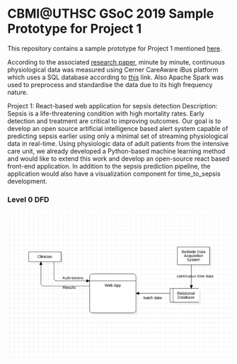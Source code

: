 # CBMI@UTHSC GSoC 2019 Sample Prototype for Project 1

This repository contains a sample prototype for Project 1 mentioned [here](https://docs.google.com/document/d/1HQCrOy694zVUnhx7xibheohTeonS1OzEKW22RbEUyvU/edit#).

According to the associated [research paper](https://www.sciencedirect.com/science/article/pii/S1386505618309444?via%3Dihub#bib0155), minute by minute, continuous physiological data was measured
using Cerner CareAware iBus platform which uses a SQL database according to [this](https://en.m.wikipedia.org/wiki/Cerner_CCL) link.
Also Apache Spark was used to preprocess and standardise the data due to its high 
frequency nature.<br>

Project 1: React-based web application for sepsis detection
Description: Sepsis is a life-threatening condition with high 
mortality rates. Early detection and treatment are critical to 
improving outcomes. Our goal is to develop an open source artificial 
intelligence based alert system capable of predicting sepsis earlier
using only a minimal set of streaming physiological data in real-time.
Using physiologic data of adult patients from the intensive care unit,
we already developed a Python-based machine learning method and would
like to extend this work and develop an open-source react based 
front-end application. In addition to the sepsis prediction pipeline,
the application would also have a visualization component for 
time_to_sepsis development.

### Level 0 DFD
![level0DFD](https://github.com/ShaswatLenka/CBMI-UTHSC/blob/master/images/level%200.png)
